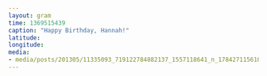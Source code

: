```yaml
---
layout: gram
time: 1369515439
caption: "Happy Birthday, Hannah!"
latitude: 
longitude: 
media:
- media/posts/201305/11335093_719122784882137_1557118641_n_17842711561000351.jpg
---
```

